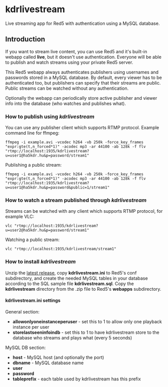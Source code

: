 # kdrlivestream
Live streaming app for Red5 with authentication using a MySQL database.

## Introduction
If you want to stream live content, you can use Red5 and it's built-in webapp called **live**, but it doesn't use authentication. Everyone will be able to publish and watch streams using your private Red5 server.

This Red5 webapp always authenticates publishers using usernames and passwords stored in a MySQL database. By default, every viewer has to be authenticated too, but publishers can specify that their streams are public. Public streams can be watched without any authentication.

Optionally the webapp can periodically store active publisher and viewer info into the database (who watches and publishes what).

### How to publish using *kdrlivestream*
You can use any publisher client which supports RTMP protocol. Example command line for ffmpeg:

```
ffmpeg -i example.avi -vcodec h264 -vb 250k -force_key_frames "expr:gte(t,n_forced*1)" -acodec mp3 -ar 44100 -ab 128k -f flv "rtmp://localhost:1935/kdrlivestream?u=user1@ha5kdr.hu&p=password/stream1"
```

Publishing a public stream:

```
ffmpeg -i example.avi -vcodec h264 -vb 250k -force_key_frames "expr:gte(t,n_forced*1)" -acodec mp3 -ar 44100 -ab 128k -f flv "rtmp://localhost:1935/kdrlivestream?u=user1@ha5kdr.hu&p=password&public=1/stream1"
```

### How to watch a stream published through *kdrlivestream*
Streams can be watched with any client which supports RTMP protocol, for example VLC:

```
vlc "rtmp://localhost:1935/kdrlivestream?u=user2@ha5kdr.hu&p=password/stream1"
```

Watching a public stream:

```
vlc "rtmp://localhost:1935/kdrlivestream/stream1"
```

### How to install *kdrlivestream*
Unzip the [latest release](https://github.com/nonoo/kdrlivestream/tree/master/releases), copy **kdrlivestream.ini** to Red5's conf subdirectory, and create the needed MySQL tables in your database according to the SQL sample file **kdrlivestream.sql**.
Copy the **kdrlivestream** directory from the .zip file to Red5's **webapps** subdirectory.

#### kdrlivestream.ini settings

General section:
- **allowonlyoneinstanceperuser** - set this to 1 to allow only one playback instance per user
- **storelastseeninfoindb** - set this to 1 to have kdrlivestream store to the database who streams and plays what (every 5 seconds)

MySQL DB section:
- **host** - MySQL host (and optionally the port)
- **dbname** - MySQL database name
- **user**
- **password**
- **tableprefix** - each table used by kdrlivestream has this prefix
